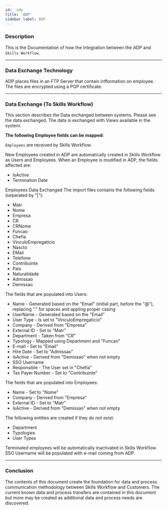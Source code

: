 ```yaml
---
id:  adp
title: 'ADP'
sidebar_label: ADP
---
```


### Description

This is the Documentation of how the Integration between the ADP and `Skills Workflow`.

---

### Data Exchange Technology

ADP places files in an FTP Server that contain infformation on employee.
The files are encrypted using a PGP certificate.

---

### Data Exchange (To Skills Workflow)

This section describes the Data exchanged between systems. Please see the data exchanged.
The data is exchanged with Views available in the system.


**The following Employee fields can be mapped:** <br />

`Employees` are received by Skills Workflow. 

New Employees created in ADP are automatically created in Skills Workflow as Users and Employees.
When an Employee is modified in ADP, the fields affected are:
- IsActive 
- Termination Date

Employees Data Exchanged
The import files contains the following fields (separated by "|"):
- Matr
- Nome
- Empresa
- CR
- CRNome
- Funcao
- Chefia
- VinculoEmpregaticio
- Nascto
- EMail
- Telefone
- Contribuinte
- Pais
- Naturalidade
- Admissao
- Demissao

The fields that are populated into Users:
- Name - Generated based on the "Email" (initial part, before the "@"), replacing "." for spaces and appling proper casing 
- UserName - Generated based on the "Email"
- User Type - Is set to "VinculoEmpregaticio"
- Company - Derived from "Empresa"
- External ID - Set to "Matr"
- Department - Taken from "CR"
- Typology - Mapped using Department and "Funcao"
- E-mail - Set to "Email"
- Hire Date - Set to "Admissao"
- IsActive - Derived from "Demissao" when not empty
- SSO Username
- Responsible - The User set in "Chefia"
- Tax Payer Number - Set to "Contribuinte"

The fields that are populated into Employees:
- Name - Set to "Nome"
- Company - Derived from "Empresa"
- External ID - Set to "Matr"
- IsActive - Derived from "Demissao" when not empty

The following entities are created if they do not exist:
- Department
- Typologies
- User Types

Terminated employees will be automatically inactivated in Skills Workflow.
SSO Username will be populated with e-mail coming from ADP.

---

### Conclusion

The contents of this document create the foundation for data and process communication methodology between Skills Workflow and Customers. The current known data and process transfers are contained in this document but more may be created as additional data and process needs are discovered.
